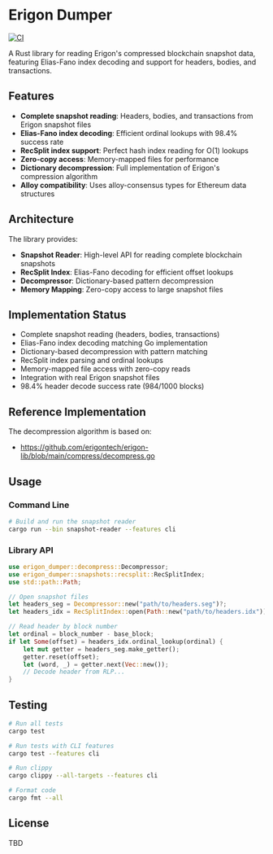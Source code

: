 # Erigon Dumper

[![CI](https://github.com/username/erigon-dumper/workflows/CI/badge.svg)](https://github.com/username/erigon-dumper/actions)

A Rust library for reading Erigon's compressed blockchain snapshot data, featuring Elias-Fano index decoding and support for headers, bodies, and transactions.

## Features

- **Complete snapshot reading**: Headers, bodies, and transactions from Erigon snapshot files
- **Elias-Fano index decoding**: Efficient ordinal lookups with 98.4% success rate
- **RecSplit index support**: Perfect hash index reading for O(1) lookups
- **Zero-copy access**: Memory-mapped files for performance
- **Dictionary decompression**: Full implementation of Erigon's compression algorithm
- **Alloy compatibility**: Uses alloy-consensus types for Ethereum data structures

## Architecture

The library provides:

- **Snapshot Reader**: High-level API for reading complete blockchain snapshots
- **RecSplit Index**: Elias-Fano decoding for efficient offset lookups
- **Decompressor**: Dictionary-based pattern decompression
- **Memory Mapping**: Zero-copy access to large snapshot files

## Implementation Status

* Complete snapshot reading (headers, bodies, transactions)
* Elias-Fano index decoding matching Go implementation
* Dictionary-based decompression with pattern matching
* RecSplit index parsing and ordinal lookups
* Memory-mapped file access with zero-copy reads
* Integration with real Erigon snapshot files
* 98.4% header decode success rate (984/1000 blocks)

## Reference Implementation

The decompression algorithm is based on:
- https://github.com/erigontech/erigon-lib/blob/main/compress/decompress.go

## Usage

### Command Line

```bash
# Build and run the snapshot reader
cargo run --bin snapshot-reader --features cli
```

### Library API

```rust
use erigon_dumper::decompress::Decompressor;
use erigon_dumper::snapshots::recsplit::RecSplitIndex;
use std::path::Path;

// Open snapshot files
let headers_seg = Decompressor::new("path/to/headers.seg")?;
let headers_idx = RecSplitIndex::open(Path::new("path/to/headers.idx"))?;

// Read header by block number
let ordinal = block_number - base_block;
if let Some(offset) = headers_idx.ordinal_lookup(ordinal) {
    let mut getter = headers_seg.make_getter();
    getter.reset(offset);
    let (word, _) = getter.next(Vec::new());
    // Decode header from RLP...
}
```

## Testing

```bash
# Run all tests
cargo test

# Run tests with CLI features
cargo test --features cli

# Run clippy
cargo clippy --all-targets --features cli

# Format code
cargo fmt --all
```

## License

TBD
